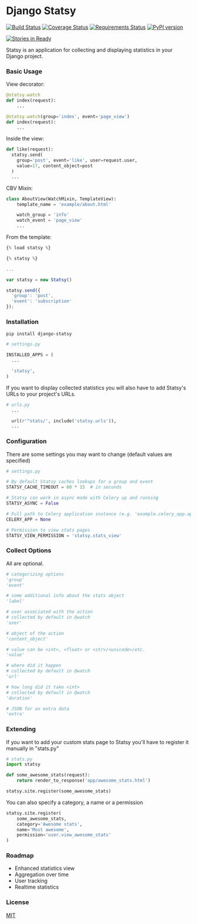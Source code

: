 
Django Statsy
========

[![Build Status](https://travis-ci.org/fata1ex/django-statsy.svg)](https://travis-ci.org/fata1ex/django-statsy) [![Coverage Status](https://coveralls.io/repos/fata1ex/django-statsy/badge.svg)](https://coveralls.io/r/fata1ex/django-statsy) [![Requirements Status](https://requires.io/github/fata1ex/django-statsy/requirements.svg?branch=master)](https://requires.io/github/fata1ex/django-statsy/requirements/?branch=master) [![PyPI version](https://badge.fury.io/py/django-statsy.svg)](http://badge.fury.io/py/django-statsy)

[![Stories in Ready](https://badge.waffle.io/fata1ex/django-statsy.svg?label=in%20progress&title=In%20Progress)](https://waffle.io/fata1ex/django-statsy)

Statsy is an application for collecting and displaying statistics in your Django project.


### Basic Usage

View decorator:

```python
@statsy.watch
def index(request):
    ...
```

```python
@statsy.watch(group='index', event='page_view')
def index(request):
    ...
```

Inside the view:

```python
def like(request):
  statsy.send(
    group='post', event='like', user=request.user,
    value=17, content_object=post
  )
  ...
```

CBV Mixin:

```python
class AboutView(WatchMixin, TemplateView):
    template_name = 'example/about.html'

    watch_group = 'info'
    watch_event = 'page_view'
    ...
```

From the template:

```javascript
{% load statsy %}

{% statsy %}

...

var statsy = new Statsy()

statsy.send({
  'group': 'post',
  'event': 'subscription'
});
```

### Installation

```
pip install django-statsy
```

```python
# settings.py

INSTALLED_APPS = (
  ...

  'statsy',
)
```

If you want to display collected statistics you will also have to add Statsy's URLs to your project's URLs.

```python
# urls.py
  ...

  url(r'^stats/', include('statsy.urls')),
  ...
```

### Configuration
There are some settings you may want to change (default values are specified)
```python
# settings.py

# By default Statsy caches lookups for a group and event
STATSY_CACHE_TIMEOUT = 60 * 15  # in seconds

# Statsy can work in async mode with Celery up and running
STATSY_ASYNC = False

# Full path to Celery application instance (e.g. 'example.celery_app.app')
CELERY_APP = None

# Permission to view stats pages
STATSY_VIEW_PERMISSION = 'statsy.stats_view'
```


### Collect Options

All are optional.
```python
# categorizing options
'group'
'event'

# some additional info about the stats object
'label'

# user associated with the action
# collected by default in @watch
'user'

# object of the action
'content_object'

# value can be <int>, <float> or <str>/<unicode>/etc.
'value'

# where did it happen
# collected by default in @watch
'url'

# how long did it take <int>
# collected by default in @watch
'duration'

# JSON for an extra data
'extra'
```

### Extending

If you want to add your custom stats page to Statsy you'll have to register it manually in "stats.py"

```python
# stats.py
import statsy

def some_awesome_stats(request):
    return render_to_response('app/awesome_stats.html')

statsy.site.register(some_awesome_stats)
```

You can also specify a category, a name or a permission

```python
statsy.site.register(
    some_awesome_stats,
    category='Awesome stats',
    name='Most awesome',
    permission='user.view_awesome_stats'
)
```

### Roadmap
- Enhanced statistics view
- Aggregation over time
- User tracking
- Realtime statistics

### License
[MIT](https://github.com/fata1ex/django-statsy/raw/master/LICENSE)
